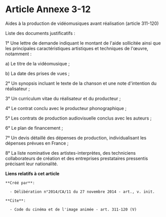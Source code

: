 # Article Annexe 3-12

Aides à la production de vidéomusiques avant réalisation (article 311-120) 

Liste des documents justificatifs : 

1° Une lettre de demande indiquant le montant de l'aide sollicitée ainsi que les principales caractéristiques artistiques et
techniques de l'œuvre, notamment : 

a) Le titre de la vidéomusique ; 

b) La date des prises de vues ; 

2° Un synopsis incluant le texte de la chanson et une note d'intention du réalisateur ; 

3° Un curriculum vitae du réalisateur et du producteur ; 

4° Le contrat conclu avec le producteur phonographique ; 

5° Les contrats de production audiovisuelle conclus avec les auteurs ; 

6° Le plan de financement ; 

7° Un devis détaillé des dépenses de production, individualisant les dépenses prévues en France ; 

8° La liste nominative des artistes-interprètes, des techniciens collaborateurs de création et des entreprises prestataires
pressentis précisant leur nationalité.

**Liens relatifs à cet article**

	**Créé par**:

	  - Délibération n°2014/CA/11 du 27 novembre 2014 - art., v. init.

	**Cite**:

	  - Code du cinéma et de l'image animée - art. 311-120 (V)
